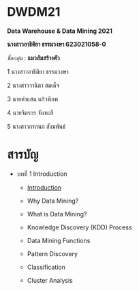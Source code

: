 # DWDM21
**Data Warehouse &amp; Data Mining 2021**

**นางสาวอาธิติยา ธรรมวงษา 623021058-0**

_ชื่อกลุ่ม_ : **แมวส้มสร้างตัว**

1 นางสาวอาธิติยา ธรรมวงษา

2 นางสาววานิตา สมเด็จ 

3 นายคำแสน แก้วพิภพ

4 นายจิตรกร จันทะสี

5 นางสาวกรกนก สังฆพันธ์

# สารบัญ

* บทที่ 1 Introduction

  * [Introduction](https://github.com/Athitiya00/DWDM21/blob/main/Chapter1.pdf)
         
  * Why Data Mining?
		     
  * What is Data Mining?
		     
  * Knowledge Discovery (KDD) Process
	 	     
  * Data Mining Functions
			       
   * Pattern Discovery
			       
   * Classification
			       
   * Cluster Analysis
